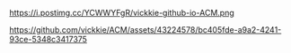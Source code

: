 https://i.postimg.cc/YCWWYFgR/vickkie-github-io-ACM.png

https://github.com/vickkie/ACM/assets/43224578/bc405fde-a9a2-4241-93ce-5348c3417375

